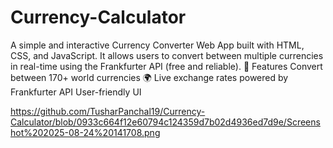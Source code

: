 # Currency-Calculator
A simple and interactive Currency Converter Web App built with HTML, CSS, and JavaScript. It allows users to convert between multiple currencies in real-time using the Frankfurter API (free and reliable).  🚀 Features  Convert between 170+ world currencies 🌍  Live exchange rates powered by Frankfurter API  User-friendly UI 


https://github.com/TusharPanchal19/Currency-Calculator/blob/0933c664f12e60794c124359d7b02d4936ed7d9e/Screenshot%202025-08-24%20141708.png
